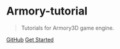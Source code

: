 # Armory-tutorial

> Tutorials for Armory3D game engine.

[GitHub](https://github.com/BlackGoku36/armory-tutorials)
[Get Started](docs/Getting_Started/Getting_Started.md)